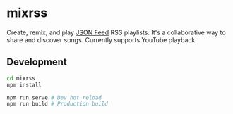 # mixrss

Create, remix, and play [JSON Feed](https://jsonfeed.org) RSS playlists. It's a collaborative way to share and discover songs. Currently supports YouTube playback.

## Development

```bash
cd mixrss
npm install
```

```bash
npm run serve # Dev hot reload
npm run build # Production build
```
